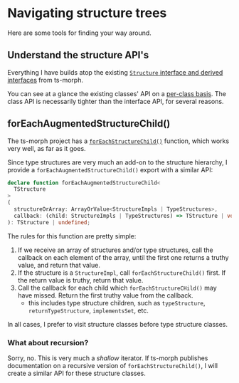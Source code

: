 # Navigating structure trees

Here are some tools for finding your way around.

## Understand the structure API's

Everything I have builds atop the existing [`Structure` interface and derived interfaces](../reference/structure-types.md) from ts-morph.  

You can see at a glance the existing classes' API on a [per-class basis](../api/ts-morph-structures.md).  The class API is necessarily tighter than the interface API, for several reasons.

## forEachAugmentedStructureChild()

The ts-morph project has a [`forEachStructureChild()`](https://ts-morph.com/manipulation/structures#codeforeachstructurechildcode) function, which works very well, as far as it goes.

Since type structures are very much an add-on to the structure hierarchy, I provide a `forEachAugmentedStructureChild()` export with a similar API:

```typescript
declare function forEachAugmentedStructureChild<
  TStructure
>
(
  structureOrArray: ArrayOrValue<StructureImpls | TypeStructures>,
  callback: (child: StructureImpls | TypeStructures) => TStructure | void
): TStructure | undefined;
```

The rules for this function are pretty simple:

1. If we receive an array of structures and/or type structures, call the callback on each element of the array, until the first one returns a truthy value, and return that value.
2. If the structure is a `StructureImpl`, call `forEachStructureChild()` first.  If the return value is truthy, return that value.
3. Call the callback for each child which `forEachStructureCHild()` may have missed.  Return the first truthy value from the callback.
    - this includes type structure children, such as `typeStructure`, `returnTypeStructure`, `implementsSet`, etc.

In all cases, I prefer to visit structure classes before type structure classes.

### What about recursion?

Sorry, no.  This is very much a _shallow_ iterator.  If ts-morph publishes documentation on a recursive version of `forEachStructureChild()`, I will create a similar API for these structure classes.
